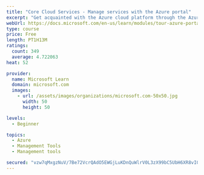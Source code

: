 ```yaml
---
title: "Core Cloud Services - Manage services with the Azure portal"
excerpt: "Get acquainted with the Azure cloud platform through the Azure portal, where you create and manage all of your Azure resources."
webUrl: https://docs.microsoft.com/en-us/learn/modules/tour-azure-portal/
type: course
price: Free
length: PT1H13M
ratings:
  count: 349
  average: 4.722063
heat: 52

provider:
  name: Microsoft Learn
  domain: microsoft.com
  images:
    - url: /assets/images/organizations/microsoft.com-50x50.jpg
      width: 50
      height: 50

levels:
  - Beginner

topics:
  - Azure
  - Management Tools
  - Management tools

secured: "vzw7qMxgzNuV/7Be72VcrQAdO5EWGjLuKDnQuWlrV0L3zX99bC5UbH6XR8vI0k/OKD+FZ5gxkpwxyxQEx+7mOdkg4kq/DN4b20bqB5cKsZvos4jWZ0A7jKt7PT+gy1CULmL2F3ItdcjfalwumcsV1FapE/UY3K34AfWcTq4+u9YWeNzqKPkyjECs9Lm3UP5i32XLL5IxbzK/WSJByq2jHAIL0oJfcq66WTVDzbHgiLR/4J0j8ltOfzddXgbMOW7nfxJUeocrNemHHPwLp+O+P5jBNp8pzT7VnG8lJKL/wAm8HZYFpngSQkU8bOXo3oPkPYNCQ10Cs3bNMMm4pwvPZqnRpk4Kmjcvd+GIjlnRQMSU/1DJZlAZD1vVCAFNQOg39JKIqR7Q9JgoKJnhP/9J9S5h4TpZt61RnQqhiTxX3sQ=;vxRg/XJuiT8RhxsoB+uaow=="
---
```


